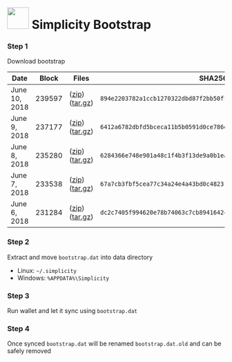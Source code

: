 # <img src="https://i.imgur.com/EVMMO6N.jpg" width="50"> Simplicity Bootstrap

### Step 1
Download bootstrap

| Date  | Block | Files | SHA256 |
| --- | --- | --- | --- |
| June 10, 2018 | 239597 | ([zip](https://transfer.sh/UzL4X/bootstrap.zip)) ([tar.gz](https://transfer.sh/YdUx9/bootstrap.tar.gz)) | `894e2203782a1ccb1270322dbd87f2bb50f1124146bdf81edb852fb72aaf004d` |
| June 9, 2018 | 237177 | ([zip](https://transfer.sh/14Hw7g/bootstrap.zip)) ([tar.gz](https://transfer.sh/13JUyN/bootstrap.tar.gz)) | `6412a6782dbfd5bceca11b5b0591d0ce786e1b51fb941b97e24e625f6e155db2` |
| June 8, 2018 | 235280 | ([zip](https://transfer.sh/y0t2P/bootstrap.zip)) ([tar.gz](https://transfer.sh/1giJB/bootstrap.tar.gz)) | `6284366e748e901a48c1f4b3f13de9a0b1eab4da764116e84cae08fdbd91798a` |
| June 7, 2018 | 233538 | ([zip](https://transfer.sh/pvxfM/bootstrap.zip)) ([tar.gz](https://transfer.sh/DdpvO/bootstrap.tar.gz)) | `67a7cb3fbf5cea77c34a24e4a43bd0c48231e09c1f8457fd79fbc9eda8ba7e03` |
| June 6, 2018 | 231284 | ([zip](https://transfer.sh/nBtQe/bootstrap.zip)) ([tar.gz](https://transfer.sh/pMga5/bootstrap.tar.gz)) | `dc2c7405f994620e78b74063c7cb8941642c3fc5745c2e072034768d523f91be` |

### Step 2
Extract and move `bootstrap.dat` into data directory

* Linux: `~/.simplicity`
* Windows: `%APPDATA%\Simplicity`

### Step 3
Run wallet and let it sync using `bootstrap.dat`

### Step 4
Once synced `bootstrap.dat` will be renamed `bootstrap.dat.old` and can be safely removed
